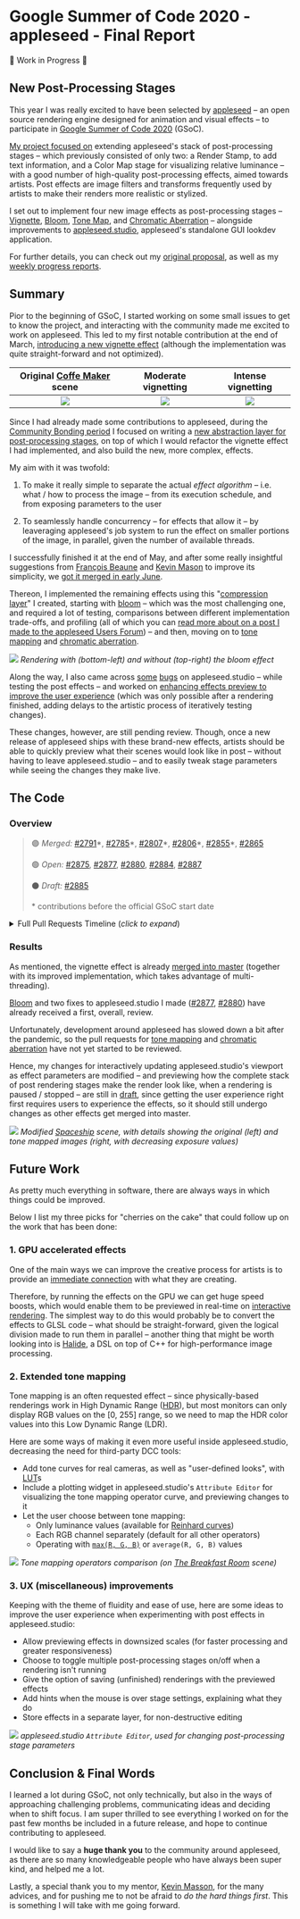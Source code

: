 # Google Summer of Code 2020 - appleseed - Final Report

🚧 Work in Progress 🚧

## New Post-Processing Stages
This year I was really excited to have been selected by [appleseed](https://appleseedhq.net/) – an open source rendering engine designed for animation and visual effects – to participate in [Google Summer of Code 2020](https://summerofcode.withgoogle.com/projects/#5361208732942336) (GSoC).

[My project focused on](https://github.com/laurelkeys/gsoc-2020/blob/master/gsoc-proposal.md#synopsis) extending appleseed's stack of post-processing stages – which previously consisted of only two: a Render Stamp, to add text information, and a Color Map stage for visualizing relative luminance – with a good number of high-quality post-processing effects, aimed towards artists. Post effects are image filters and transforms frequently used by artists to make their renders more realistic or stylized.

I set out to implement four new image effects as post-processing stages – [Vignette](https://en.wikipedia.org/wiki/Vignetting), [Bloom](https://en.wikipedia.org/wiki/Bloom_(shader_effect)), [Tone Map](https://en.wikipedia.org/wiki/Tone_mapping), and [Chromatic Aberration](https://en.wikipedia.org/wiki/Chromatic_aberration) – alongside improvements to [appleseed.studio](https://appleseedhq.net/docs/appleseed.studio.html), appleseed's standalone GUI lookdev application.

For further details, you can check out my [original proposal](gsoc-gsoc-proposal.md), as well as my [weekly progress reports](gsoc-weekly.md).

## Summary
Pior to the beginning of GSoC, I started working on some small issues to get to know the project, and interacting with the community made me excited to work on appleseed. This led to my first notable contribution at the end of March, [introducing a new vignette effect](https://github.com/appleseedhq/appleseed/pull/2807) (although the implementation was quite straight-forward and not optimized).

| Original [Coffe Maker](https://benedikt-bitterli.me/resources/) scene | Moderate vignetting | Intense vignetting |
| :---: | :---: | :---: |
| ![](misc/images/finalreport/vignette%20(none)%20-%20coffee.png) | ![](misc/images/finalreport/vignette%20(moderate)%20-%20coffee.png) | ![](misc/images/finalreport/vignette%20(intense)%20-%20coffee.png) |

Since I had already made some contributions to appleseed, during the [Community Bonding period](https://google.github.io/gsocguides/student/how-gsoc-works) I focused on writing a [new abstraction layer for post-processing stages](https://github.com/appleseedhq/appleseed/pull/2865), on top of which I would refactor the vignette effect I had implemented, and also build the new, more complex, effects.

My aim with it was twofold:

1. To make it really simple to separate the actual *effect algorithm* – i.e. what / how to process the image – from its execution schedule, and from exposing parameters to the user

2. To seamlessly handle concurrency – for effects that allow it – by leaveraging appleseed's job system to run the effect on smaller portions of the image, in parallel, given the number of available threads.

I successfully finished it at the end of May, and after some really insightful suggestions from [François Beaune](https://github.com/dictoon) and [Kevin Mason](https://github.com/oktomus) to improve its simplicity, we [got it merged in early June](https://github.com/appleseedhq/appleseed/pull/2865).

Thereon, I implemented the remaining effects using this "[compression layer](https://caseymuratori.com/blog_0015)" I created, starting with [bloom](https://github.com/appleseedhq/appleseed/pull/2875) – which was the most challenging one, and required a lot of testing, comparisons between different implementation trade-offs, and profiling (all of which you can [read more about on a post I made to the appleseed Users Forum](https://forum.appleseedhq.net/t/bloom-as-a-new-post-processing-effect/1027)) – and then, moving on to [tone mapping](https://github.com/appleseedhq/appleseed/pull/2884) and [chromatic aberration](https://github.com/appleseedhq/appleseed/pull/2887).

![](misc/images/finalreport/bloom%20-%20as%20sphere.png)
*Rendering with (bottom-left) and without (top-right) the bloom effect*

Along the way, I also came across [some](https://github.com/appleseedhq/appleseed/pull/2877) [bugs](https://github.com/appleseedhq/appleseed/pull/2880) on appleseed.studio – while testing the post effects – and worked on [enhancing effects preview to improve the user experience](https://github.com/appleseedhq/appleseed/pull/2885) (which was only possible after a rendering finished, adding delays to the artistic process of iteratively testing changes).

These changes, however, are still pending review. Though, once a new release of appleseed ships with these brand-new effects, artists should be able to quickly preview what their scenes would look like in post – without having to leave appleseed.studio – and to easily tweak stage parameters while seeing the changes they make live.

## The Code

### Overview

> 🟣 *Merged:* [#2791](https://github.com/appleseedhq/appleseed/pull/2791)\*, [#2785](https://github.com/appleseedhq/appleseed/pull/2785)\*, [#2807](https://github.com/appleseedhq/appleseed/pull/2807)\*, [#2806](https://github.com/appleseedhq/appleseed/pull/2806)\*, [#2855](https://github.com/appleseedhq/appleseed/pull/2855)\*, [#2865](https://github.com/appleseedhq/appleseed/pull/2865)
>
> 🟢 *Open:* [#2875](https://github.com/appleseedhq/appleseed/pull/2875), [#2877](https://github.com/appleseedhq/appleseed/pull/2877), [#2880](https://github.com/appleseedhq/appleseed/pull/2880), [#2884](https://github.com/appleseedhq/appleseed/pull/2884), [#2887](https://github.com/appleseedhq/appleseed/pull/2887)
>
> ⚫ *Draft:* [#2885](https://github.com/appleseedhq/appleseed/pull/2885)
>
> \* contributions before the official GSoC start date

<details>
<summary>Full Pull Requests Timeline (<i>click to expand</i>)</summary>
<ul>
    <li>March*</li>
    <ul>
        <li>[🟣 <a href="https://github.com/appleseedhq/appleseed/pull/2791">#2791</a>] Add Google AI's Turbo rainbow colormap</li>
        <li>[🟣 <a href="https://github.com/appleseedhq/appleseed/pull/2785">#2785</a>] Tile highlights are now colored</li>
        <li>[🟣 <a href="https://github.com/appleseedhq/appleseed/pull/2807">#2807</a>] Add Vignette post-processing stage</li>
        <li>[🟣 <a href="https://github.com/appleseedhq/appleseed/pull/2806">#2806</a>] Ignore incandescence color in black-body mode</li>
    </ul>
    <li>April*</li>
    <ul>
        <li>[🟣 <a href="https://github.com/appleseedhq/appleseed/pull/2855">#2855</a>] Fix double slider regression</li>
    </ul>
    <li>June</li>
    <ul>
        <li>[🟣 <a href="https://github.com/appleseedhq/appleseed/pull/2865">#2865</a>] Refactor the vignette post-processing stage</li>
        <li>[🟢 <a href="https://github.com/appleseedhq/appleseed/pull/2875">#2875</a>] Add Bloom post-processing stage</li>
        <li>[🟢 <a href="https://github.com/appleseedhq/appleseed/pull/2877">#2877</a>] Fix Shift+F5 causing False Colors to be applied twice</li>
    </ul>
    <li>July</li>
    <ul>
        <li>[🟢 <a href="https://github.com/appleseedhq/appleseed/pull/2880">#2880</a>] Fix false colors not being applied to all tiles on a final render</li>
        <li>[🟢 <a href="https://github.com/appleseedhq/appleseed/pull/2884">#2884</a>] Add Tone Map post-processing stage</li>
    </ul>
    <li>August</li>
    <ul>
        <li>[⚫ <a href="https://github.com/appleseedhq/appleseed/pull/2885">#2885</a>] Preview post-processing stage changes in appleseed.studio</li>
        <li>[🟢 <a href="https://github.com/appleseedhq/appleseed/pull/2887">#2887</a>] Add Chromatic Aberration post-processing stage</li>
    </ul>
</ul>
</details>

### Results

As mentioned, the vignette effect is already [merged into master](https://github.com/appleseedhq/appleseed/commit/229d8ea9d40147eddadf8bc60e604ab5b54743c2) (together with its improved implementation, which takes advantage of multi-threading).

[Bloom](https://github.com/appleseedhq/appleseed/pull/2875) and two fixes to appleseed.studio I made ([#2877](https://github.com/appleseedhq/appleseed/pull/2877), [#2880](https://github.com/appleseedhq/appleseed/pull/2880)) have already received a first, overall, review.

Unfortunately, development around appleseed has slowed down a bit after the pandemic, so the pull requests for [tone mapping](https://github.com/appleseedhq/appleseed/pull/2884) and [chromatic aberration](https://github.com/appleseedhq/appleseed/pull/2887) have not yet started to be reviewed.

Hence, my changes for interactively updating appleseed.studio's viewport as effect parameters are modified – and previewing how the complete stack of post rendering stages make the render look like, when a rendering is paused / stopped – are still in [draft](https://github.com/appleseedhq/appleseed/pull/2885), since getting the user experience right first requires users to experience the effects, so it should still undergo changes as other effects get merged into master.

![](misc/images/finalreport/tone%20map%20-%20starship%20(shrinked).png)
*Modified [Spaceship](https://benedikt-bitterli.me/resources/) scene, with details showing the original (left) and tone mapped images (right, with decreasing exposure values)*

## Future Work

As pretty much everything in software, there are always ways in which things could be improved.

Below I list my three picks for "cherries on the cake" that could follow up on the work that has been done:

### 1. GPU accelerated effects
One of the main ways we can improve the creative process for artists is to provide an [immediate connection](https://www.youtube.com/watch?v=EGqwXt90ZqA&feature=youtu.be&t=105) with what they are creating.

Therefore, by running the effects on the GPU we can get huge speed boosts, which would enable them to be previewed in real-time on [interactive rendering](https://vimeo.com/127622613). The simplest way to do this would probably be to convert the effects to GLSL code – what should be straight-forward, given the logical division made to run them in parallel – another thing that might be worth looking into is [Halide](https://halide-lang.org/), a DSL on top of C++ for high-performance image processing.

### 2. Extended tone mapping
Tone mapping is an often requested effect – since physically-based renderings work in High Dynamic Range ([HDR](https://en.wikipedia.org/wiki/High-dynamic-range_imaging)), but most monitors can only display RGB values on the [0, 255] range, so we need to map the HDR color values into this Low Dynamic Range (LDR).

Here are some ways of making it even more useful inside appleseed.studio, decreasing the need for third-party DCC tools:
* Add tone curves for real cameras, as well as "user-defined looks", with [LUT](https://www.studiobinder.com/blog/what-is-lut/)s
* Include a plotting widget in appleseed.studio's `Attribute Editor` for visualizing the tone mapping operator curve, and previewing changes to it
* Let the user choose between tone mapping:
  * Only luminance values (available for [Reinhard curves](https://www.cs.utah.edu/~reinhard/cdrom/tonemap.pdf))
  * Each RGB channel separately (default for all other operators)
  * Operating with [`max(R, G, B)`](https://gpuopen.com/learn/optimized-reversible-tonemapper-for-resolve/) or `average(R, G, B)` values

![](misc/images/finalreport/tone%20map%20-%20comparison.gif)
*Tone mapping operators comparison (on [The Breakfast Room](https://benedikt-bitterli.me/resources/) scene)*

### 3. UX (miscellaneous) improvements
Keeping with the theme of fluidity and ease of use, here are some ideas to improve the user experience when experimenting with post effects in appleseed.studio:
* Allow previewing effects in downsized scales (for faster processing and greater responsiveness)
* Choose to toggle multiple post-processing stages on/off when a rendering isn't running
* Give the option of saving (unfinished) renderings with the previewed effects
* Add hints when the mouse is over stage settings, explaining what they do
* Store effects in a separate layer, for non-destructive editing

![](misc/images/finalreport/studio%20ui%20(shrinked).png)
*appleseed.studio `Attribute Editor`, used for changing post-processing stage parameters*

## Conclusion & Final Words

I learned a lot during GSoC, not only technically, but also in the ways of approaching challenging problems, communicating ideas and deciding when to shift focus. I am super thrilled to see everything I worked on for the past few months be included in a future release, and hope to continue contributing to appleseed.

I would like to say a **huge thank you** to the community around appleseed, as there are so many knowledgeable people who have always been super kind, and helped me a lot.

Lastly, a special thank you to my mentor, [Kevin Masson](https://github.com/oktomus), for the many advices, and for pushing me to not be afraid to *do the hard things first*. This is something I will take with me going forward.

